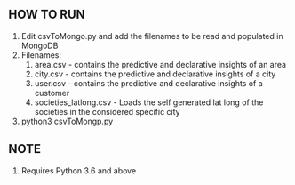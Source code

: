 ## HOW TO RUN
1. Edit csvToMongo.py and add the filenames to be read and populated in MongoDB
2. Filenames:
   1. area.csv - contains the predictive and declarative insights of an area
   2. city.csv - contains the predictive and declarative insights of a city
   3. user.csv - contains the predictive and declarative insights of a customer
   4. societies_latlong.csv - Loads the self generated lat long of the societies in the considered specific city
3. python3 csvToMongp.py

## NOTE
1. Requires Python 3.6 and above